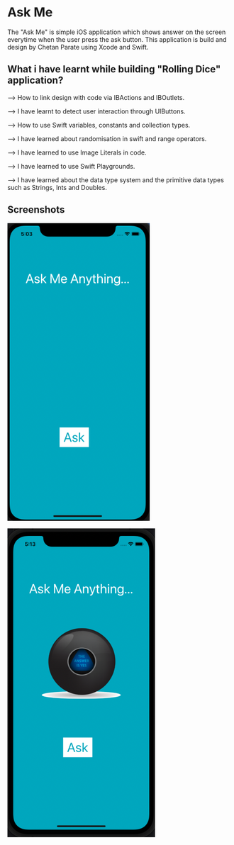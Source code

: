 

# Ask Me
The "Ask Me" is simple iOS application which shows answer on the screen everytime when the user press the ask button. This application is build and design by Chetan Parate using Xcode and Swift.


## What i have learnt while building "Rolling Dice" application?

--> How to link design with code via IBActions and IBOutlets.

--> I have learnt to detect user interaction through UIButtons.

--> How to use Swift variables, constants and collection types.

--> I have learned about randomisation in swift and range operators.

--> I have learned to use Image Literals in code.

--> I have learned to use Swift Playgrounds.

--> I have learned about the data type system and the primitive data types such as Strings, Ints and Doubles.


## Screenshots

![Ask Me](images/Ask_Me.png)

![Ask Me](images/ask.png)
